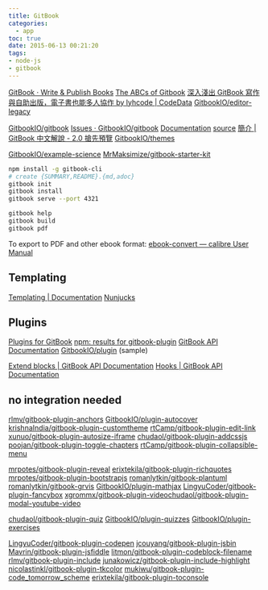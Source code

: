 ```yaml
---
title: GitBook
categories:
  - app
toc: true
date: 2015-06-13 00:21:20
tags:
- node-js
- gitbook
---
```


[GitBook · Write & Publish Books](https://www.gitbook.com/)
[The ABCs of Gitbook](http://coquicoders.org/gitbook-aka-idk-what-to-call-it/)
[深入淺出 GitBook 寫作與自助出版，電子書也能多人協作 by lyhcode | CodeData](http://www.codedata.com.tw/social-coding/gitbook-self-publishing/)
[GitbookIO/editor-legacy](https://github.com/GitbookIO/editor-legacy)

[GitbookIO/gitbook](https://github.com/GitbookIO/gitbook)
[Issues · GitbookIO/gitbook](https://github.com/GitbookIO/gitbook/issues)
[Documentation](http://help.gitbook.com/) [source](https://github.com/GitbookIO/documentation)
[簡介 | GitBook 中文解說 - 2.0 搶先預覽](http://wastemobile.gitbooks.io/gitbook-chinese/content/)
[GitbookIO/themes](https://github.com/GitbookIO/themes)


[GitbookIO/example-science](https://github.com/GitbookIO/example-science)
[MrMaksimize/gitbook-starter-kit](https://github.com/MrMaksimize/gitbook-starter-kit)

```sh
npm install -g gitbook-cli
# create {SUMMARY,README}.{md,adoc}
gitbook init
gitbook install
gitbook serve --port 4321

gitbook help 
gitbook build
gitbook pdf
```

To export to PDF and other ebook format:
[ebook-convert — calibre User Manual](http://manual.calibre-ebook.com/cli/ebook-convert.html)

## Templating

[Templating | Documentation](http://help.gitbook.com/format/templating.html)
[Nunjucks](https://mozilla.github.io/nunjucks/)

## Plugins

[Plugins for GitBook](http://plugins.gitbook.com/) 
[npm: results for gitbook-plugin](https://www.npmjs.com/search?q=gitbook-plugin)
[GitBook API Documentation](http://developer.gitbook.com/)
[GitbookIO/plugin](https://github.com/GitbookIO/plugin) (sample)

[Extend blocks | GitBook API Documentation](http://developer.gitbook.com/plugins/blocks.html)
[Hooks | GitBook API Documentation](http://developer.gitbook.com/plugins/hooks.html)

## no integration needed

[rlmv/gitbook-plugin-anchors](https://github.com/rlmv/gitbook-plugin-anchors)
[GitbookIO/plugin-autocover](https://github.com/GitbookIO/plugin-autocover)
[krishnaIndia/gitbook-plugin-customtheme](https://github.com/krishnaIndia/gitbook-plugin-customtheme)
[rtCamp/gitbook-plugin-edit-link](https://github.com/rtCamp/gitbook-plugin-edit-link)
[xunuo/gitbook-plugin-autosize-iframe](https://github.com/xunuo/gitbook-plugin-autosize-iframe)
[chudaol/gitbook-plugin-addcssjs](https://github.com/chudaol/gitbook-plugin-addcssjs)
[poojan/gitbook-plugin-toggle-chapters](https://github.com/poojan/gitbook-plugin-toggle-chapters)
[rtCamp/gitbook-plugin-collapsible-menu](https://github.com/rtCamp/gitbook-plugin-collapsible-menu)

[mrpotes/gitbook-plugin-reveal](https://github.com/mrpotes/gitbook-plugin-reveal)
[erixtekila/gitbook-plugin-richquotes](https://github.com/erixtekila/gitbook-plugin-richquotes)
[mrpotes/gitbook-plugin-bootstrapjs](https://github.com/mrpotes/gitbook-plugin-bootstrapjs)
[romanlytkin/gitbook-plantuml](https://github.com/romanlytkin/gitbook-plantuml)
[romanlytkin/gitbook-grvis](https://github.com/romanlytkin/gitbook-grvis)
[GitbookIO/plugin-mathjax](https://github.com/GitbookIO/plugin-mathjax)
[LingyuCoder/gitbook-plugin-fancybox](https://github.com/LingyuCoder/gitbook-plugin-fancybox)
[xgrommx/gitbook-plugin-video](https://github.com/xgrommx/gitbook-plugin-video)[chudaol/gitbook-plugin-modal-youtube-video](https://github.com/chudaol/gitbook-plugin-modal-youtube-video)

[chudaol/gitbook-plugin-quiz](https://github.com/chudaol/gitbook-plugin-quiz)
[GitbookIO/plugin-quizzes](https://github.com/GitbookIO/plugin-quizzes)
[GitbookIO/plugin-exercises](https://github.com/GitbookIO/plugin-exercises)

[LingyuCoder/gitbook-plugin-codepen](https://github.com/LingyuCoder/gitbook-plugin-codepen)
[jcouyang/gitbook-plugin-jsbin](https://github.com/jcouyang/gitbook-plugin-jsbin)
[Mavrin/gitbook-plugin-jsfiddle](https://github.com/Mavrin/gitbook-plugin-jsfiddle)
[litmon/gitbook-plugin-codeblock-filename](https://github.com/litmon/gitbook-plugin-codeblock-filename)
[rlmv/gitbook-plugin-include](https://github.com/rlmv/gitbook-plugin-include)
[junakowicz/gitbook-plugin-include-highlight](https://github.com/junakowicz/gitbook-plugin-include-highlight)
[nicolastinkl/gitbook-plugin-tkcolor](https://github.com/nicolastinkl/gitbook-plugin-tkcolor)
[mukiwu/gitbook-plugin-code_tomorrow_scheme](https://github.com/mukiwu/gitbook-plugin-code_tomorrow_scheme)
[erixtekila/gitbook-plugin-toconsole](https://github.com/erixtekila/gitbook-plugin-toconsole)
